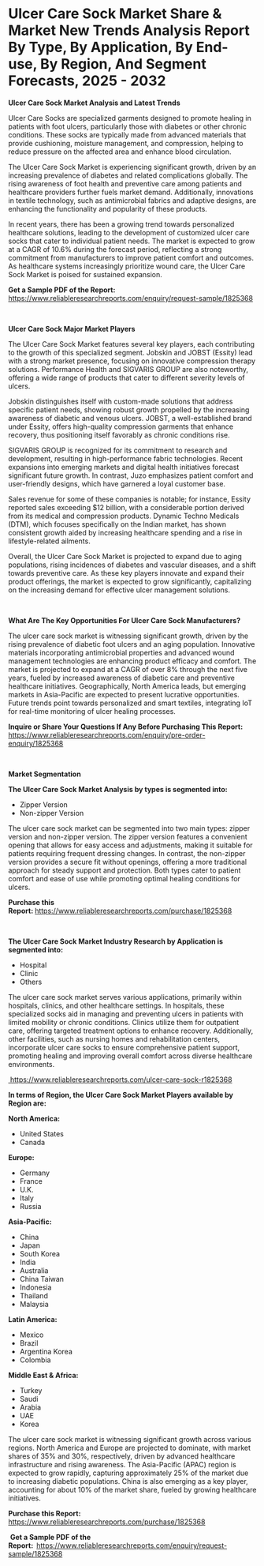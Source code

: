 <p><h1>Ulcer Care Sock Market Share & Market New Trends Analysis Report By Type, By Application, By End-use, By Region, And Segment Forecasts, 2025 - 2032</h1></p><p><strong>Ulcer Care Sock Market Analysis and Latest Trends</strong></p>
<p><p>Ulcer Care Socks are specialized garments designed to promote healing in patients with foot ulcers, particularly those with diabetes or other chronic conditions. These socks are typically made from advanced materials that provide cushioning, moisture management, and compression, helping to reduce pressure on the affected area and enhance blood circulation.</p><p>The Ulcer Care Sock Market is experiencing significant growth, driven by an increasing prevalence of diabetes and related complications globally. The rising awareness of foot health and preventive care among patients and healthcare providers further fuels market demand. Additionally, innovations in textile technology, such as antimicrobial fabrics and adaptive designs, are enhancing the functionality and popularity of these products.</p><p>In recent years, there has been a growing trend towards personalized healthcare solutions, leading to the development of customized ulcer care socks that cater to individual patient needs. The market is expected to grow at a CAGR of 10.6% during the forecast period, reflecting a strong commitment from manufacturers to improve patient comfort and outcomes. As healthcare systems increasingly prioritize wound care, the Ulcer Care Sock Market is poised for sustained expansion.</p></p>
<p><strong>Get a Sample PDF of the Report:&nbsp;</strong> <a href="https://www.reliableresearchreports.com/enquiry/request-sample/1825368?utm_campaign=3111&utm_medium=2&utm_source=Github&utm_content=ia&utm_term=14042025&utm_id=ulcer-care-sock">https://www.reliableresearchreports.com/enquiry/request-sample/1825368</a></p>
<p>&nbsp;</p>
<p><strong>Ulcer Care Sock Major Market Players</strong></p>
<p><p>The Ulcer Care Sock Market features several key players, each contributing to the growth of this specialized segment. Jobskin and JOBST (Essity) lead with a strong market presence, focusing on innovative compression therapy solutions. Performance Health and SIGVARIS GROUP are also noteworthy, offering a wide range of products that cater to different severity levels of ulcers.</p><p>Jobskin distinguishes itself with custom-made solutions that address specific patient needs, showing robust growth propelled by the increasing awareness of diabetic and venous ulcers. JOBST, a well-established brand under Essity, offers high-quality compression garments that enhance recovery, thus positioning itself favorably as chronic conditions rise.</p><p>SIGVARIS GROUP is recognized for its commitment to research and development, resulting in high-performance fabric technologies. Recent expansions into emerging markets and digital health initiatives forecast significant future growth. In contrast, Juzo emphasizes patient comfort and user-friendly designs, which have garnered a loyal customer base.</p><p>Sales revenue for some of these companies is notable; for instance, Essity reported sales exceeding $12 billion, with a considerable portion derived from its medical and compression products. Dynamic Techno Medicals (DTM), which focuses specifically on the Indian market, has shown consistent growth aided by increasing healthcare spending and a rise in lifestyle-related ailments.</p><p>Overall, the Ulcer Care Sock Market is projected to expand due to aging populations, rising incidences of diabetes and vascular diseases, and a shift towards preventive care. As these key players innovate and expand their product offerings, the market is expected to grow significantly, capitalizing on the increasing demand for effective ulcer management solutions.</p></p>
<p>&nbsp;</p>
<p><strong>What Are The Key Opportunities For Ulcer Care Sock Manufacturers?</strong></p>
<p><p>The ulcer care sock market is witnessing significant growth, driven by the rising prevalence of diabetic foot ulcers and an aging population. Innovative materials incorporating antimicrobial properties and advanced wound management technologies are enhancing product efficacy and comfort. The market is projected to expand at a CAGR of over 8% through the next five years, fueled by increased awareness of diabetic care and preventive healthcare initiatives. Geographically, North America leads, but emerging markets in Asia-Pacific are expected to present lucrative opportunities. Future trends point towards personalized and smart textiles, integrating IoT for real-time monitoring of ulcer healing processes.</p></p>
<p><strong>Inquire or Share Your Questions If Any Before Purchasing This Report:</strong> <a href="https://www.reliableresearchreports.com/enquiry/pre-order-enquiry/1825368?utm_campaign=3111&utm_medium=2&utm_source=Github&utm_content=ia&utm_term=14042025&utm_id=ulcer-care-sock">https://www.reliableresearchreports.com/enquiry/pre-order-enquiry/1825368</a></p>
<p>&nbsp;</p>
<p><strong>Market Segmentation</strong></p>
<p><strong>The Ulcer Care Sock Market Analysis by types is segmented into:</strong></p>
<p><ul><li>Zipper Version</li><li>Non-zipper Version</li></ul></p>
<p><p>The ulcer care sock market can be segmented into two main types: zipper version and non-zipper version. The zipper version features a convenient opening that allows for easy access and adjustments, making it suitable for patients requiring frequent dressing changes. In contrast, the non-zipper version provides a secure fit without openings, offering a more traditional approach for steady support and protection. Both types cater to patient comfort and ease of use while promoting optimal healing conditions for ulcers.</p></p>
<p><strong>Purchase this Report:&nbsp;</strong><a href="https://www.reliableresearchreports.com/purchase/1825368?utm_campaign=3111&utm_medium=2&utm_source=Github&utm_content=ia&utm_term=14042025&utm_id=ulcer-care-sock">https://www.reliableresearchreports.com/purchase/1825368</a></p>
<p>&nbsp;</p>
<p><strong>The Ulcer Care Sock Market Industry Research by Application is segmented into:</strong></p>
<p><ul><li>Hospital</li><li>Clinic</li><li>Others</li></ul></p>
<p><p>The ulcer care sock market serves various applications, primarily within hospitals, clinics, and other healthcare settings. In hospitals, these specialized socks aid in managing and preventing ulcers in patients with limited mobility or chronic conditions. Clinics utilize them for outpatient care, offering targeted treatment options to enhance recovery. Additionally, other facilities, such as nursing homes and rehabilitation centers, incorporate ulcer care socks to ensure comprehensive patient support, promoting healing and improving overall comfort across diverse healthcare environments.</p></p>
<p><a href="https://www.reliableresearchreports.com/ulcer-care-sock-r1825368?utm_campaign=3111&utm_medium=2&utm_source=Github&utm_content=ia&utm_term=14042025&utm_id=ulcer-care-sock">&nbsp;https://www.reliableresearchreports.com/ulcer-care-sock-r1825368</a></p>
<p><strong>In terms of Region, the Ulcer Care Sock Market Players available by Region are:</strong></p>
<p>
    <p> <strong> North America: </strong>
        <ul>
            <li>United States</li>
            <li>Canada</li>
        </ul>
        </p> 
    <p> <strong> Europe: </strong>
        <ul>
            <li>Germany</li>
            <li>France</li>
            <li>U.K.</li>
            <li>Italy</li>
            <li>Russia</li>
        </ul>
        </p> 
    <p> <strong> Asia-Pacific: </strong>
        <ul>
            <li>China</li>
            <li>Japan</li>
            <li>South Korea</li>
            <li>India</li>
            <li>Australia</li>
            <li>China Taiwan</li>
            <li>Indonesia</li>
            <li>Thailand</li>
            <li>Malaysia</li>
        </ul>
        </p> 
    <p> <strong> Latin America: </strong>
        <ul>
            <li>Mexico</li>
            <li>Brazil</li>
            <li>Argentina Korea</li>
            <li>Colombia</li>
        </ul>
        </p> 
    <p> <strong> Middle East & Africa: </strong>
        <ul>
            <li>Turkey</li>
            <li>Saudi</li>
            <li>Arabia</li>
            <li>UAE</li>
            <li>Korea</li>
        </ul>
    </p>
    </p>
<p><p>The ulcer care sock market is witnessing significant growth across various regions. North America and Europe are projected to dominate, with market shares of 35% and 30%, respectively, driven by advanced healthcare infrastructure and rising awareness. The Asia-Pacific (APAC) region is expected to grow rapidly, capturing approximately 25% of the market due to increasing diabetic populations. China is also emerging as a key player, accounting for about 10% of the market share, fueled by growing healthcare initiatives.</p></p>
<p><strong>Purchase this Report: </strong><a href="https://www.reliableresearchreports.com/purchase/1825368?utm_campaign=3111&utm_medium=2&utm_source=Github&utm_content=ia&utm_term=14042025&utm_id=ulcer-care-sock">https://www.reliableresearchreports.com/purchase/1825368</a></p>
<p>&nbsp;<strong>Get a Sample PDF of the Report:&nbsp;&nbsp;</strong><a href="https://www.reliableresearchreports.com/enquiry/request-sample/1825368?utm_campaign=3111&utm_medium=2&utm_source=Github&utm_content=ia&utm_term=14042025&utm_id=ulcer-care-sock">https://www.reliableresearchreports.com/enquiry/request-sample/1825368</a></p>
<p><strong></strong></p>
<p><p></p><p></p><p></p></p>